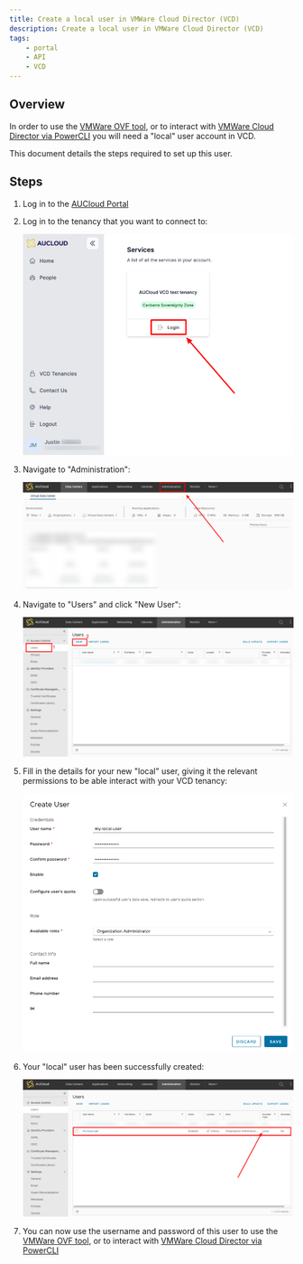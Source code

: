 ```yaml
---
title: Create a local user in VMWare Cloud Director (VCD)
description: Create a local user in VMWare Cloud Director (VCD)
tags:
    - portal
    - API
    - VCD
---
```


## Overview

In order to use the [VMWare OVF tool](../../Compute/Working_with_Virtual_Machines/how_to_vmtemplate_media_using_ovf_tool.md), or to interact with [VMWare Cloud Director via PowerCLI](./establishing_a_connection_to_aucloud_with_powercli.md) you will need a "local" user account in VCD. 

This document details the steps required to set up this user. 

## Steps

1. Log in to the [AUCloud Portal](https://app.aucloud.com.au)
1. Log in to the tenancy that you want to connect to:

    <!-- TODO: FIX THIS -->
    ![tenancy-login](./assets/new-portal/product-instance-login.png)

1. Navigate to "Administration":

    ![vcd-click-administration](./assets/new-portal/vcd-click-administration.png)

1. Navigate to "Users" and click "New User":

    ![vcd-users-new](./assets/new-portal/vcd-users-new.png)

1. Fill in the details for your new "local" user, giving it the relevant permissions to be able interact with your VCD tenancy:

    ![vcd-new-user-form](./assets/new-portal/vcd-new-user-form.png)

1. Your "local" user has been successfully created:

    ![vcd-user-created](./assets/new-portal/vcd-user-created.png)

1. You can now use the username and password of this user to use the [VMWare OVF tool](../../Compute/Working_with_Virtual_Machines/how_to_vmtemplate_media_using_ovf_tool.md), or to interact with [VMWare Cloud Director via PowerCLI](./establishing_a_connection_to_aucloud_with_powercli.md)